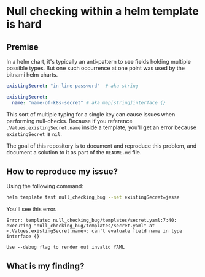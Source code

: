 # Null checking within a helm template is hard

## Premise

In a helm chart, it's typically an anti-pattern to see fields holding multiple possible types. But one such occurrence at one point was used by the bitnami helm charts.

```yaml
existingSecret: "in-line-password"  # aka string
```

```yaml
existingSecret:
  name: "name-of-k8s-secret" # aka map[string]interface {}
```

This sort of multiple typing for a single key can cause issues when performing null-checks. Because if you reference `.Values.existingSecret.name` inside a template, you'll get an error because `existingSecret` is `nil`.

The goal of this repository is to document and reproduce this problem, and document a solution to it as part of the `README.md` file.

## How to reproduce my issue?
Using the following command:

```bash
helm template test null_checking_bug --set existingSecret=jesse
```

You'll see this error.

```
Error: template: null_checking_bug/templates/secret.yaml:7:40: executing "null_checking_bug/templates/secret.yaml" at <.Values.existingSecret.name>: can't evaluate field name in type interface {}

Use --debug flag to render out invalid YAML
```


## What is my finding?


